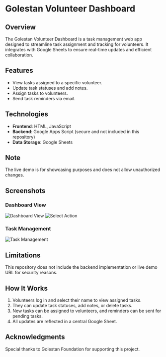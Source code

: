 # Golestan Volunteer Dashboard

## Overview
The Golestan Volunteer Dashboard is a task management web app designed to streamline task assignment and tracking for volunteers. 
It integrates with Google Sheets to ensure real-time updates and efficient collaboration.

## Features
- View tasks assigned to a specific volunteer.
- Update task statuses and add notes.
- Assign tasks to volunteers.
- Send task reminders via email.

## Technologies
- **Frontend**: HTML, JavaScript
- **Backend**: Google Apps Script (secure and not included in this repository)
- **Data Storage**: Google Sheets

## Note
The live demo is for showcasing purposes and does not allow unauthorized changes.

## Screenshots
### Dashboard View

![Dashboard View](https://github.com/user-attachments/assets/add9cb92-be34-4311-b637-20f00bad8393)
![Select Action](https://github.com/user-attachments/assets/25bb7ab1-5871-4fb0-987a-c53528663ad6)

### Task Management
![Task Management](screenshots/task-management.png)

## Limitations
This repository does not include the backend implementation or live demo URL for security reasons.

## How It Works
1. Volunteers log in and select their name to view assigned tasks.
2. They can update task statuses, add notes, or delete tasks.
3. New tasks can be assigned to volunteers, and reminders can be sent for pending tasks.
4. All updates are reflected in a central Google Sheet.

## Acknowledgments
Special thanks to Golestan Foundation for supporting this project.


